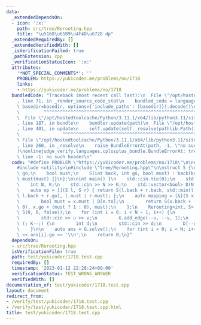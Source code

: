 ```yaml
---
data:
  _extendedDependsOn:
  - icon: ':x:'
    path: src/tree/Rerooting.hpp
    title: "\u5168\u65B9\u4F4D\u6728 dp"
  _extendedRequiredBy: []
  _extendedVerifiedWith: []
  _isVerificationFailed: true
  _pathExtension: cpp
  _verificationStatusIcon: ':x:'
  attributes:
    '*NOT_SPECIAL_COMMENTS*': ''
    PROBLEM: https://yukicoder.me/problems/no/1718
    links:
    - https://yukicoder.me/problems/no/1718
  bundledCode: "Traceback (most recent call last):\n  File \"/opt/hostedtoolcache/Python/3.11.1/x64/lib/python3.11/site-packages/onlinejudge_verify/documentation/build.py\"\
    , line 71, in _render_source_code_stat\n    bundled_code = language.bundle(stat.path,\
    \ basedir=basedir, options={'include_paths': [basedir]}).decode()\n          \
    \         ^^^^^^^^^^^^^^^^^^^^^^^^^^^^^^^^^^^^^^^^^^^^^^^^^^^^^^^^^^^^^^^^^^^^^^^^^^^^^^^^^\n\
    \  File \"/opt/hostedtoolcache/Python/3.11.1/x64/lib/python3.11/site-packages/onlinejudge_verify/languages/cplusplus.py\"\
    , line 187, in bundle\n    bundler.update(path)\n  File \"/opt/hostedtoolcache/Python/3.11.1/x64/lib/python3.11/site-packages/onlinejudge_verify/languages/cplusplus_bundle.py\"\
    , line 401, in update\n    self.update(self._resolve(pathlib.Path(included), included_from=path))\n\
    \                ^^^^^^^^^^^^^^^^^^^^^^^^^^^^^^^^^^^^^^^^^^^^^^^^^^^^^^^^^\n \
    \ File \"/opt/hostedtoolcache/Python/3.11.1/x64/lib/python3.11/site-packages/onlinejudge_verify/languages/cplusplus_bundle.py\"\
    , line 260, in _resolve\n    raise BundleErrorAt(path, -1, \"no such header\"\
    )\nonlinejudge_verify.languages.cplusplus_bundle.BundleErrorAt: tree/Rerooting.hpp:\
    \ line -1: no such header\n"
  code: "#define PROBLEM \"https://yukicoder.me/problems/no/1718\"\n\n#include <iostream>\n\
    #include <utility>\n#include \"tree/Rerooting.hpp\"\n\nstruct S {\n    int back,\
    \ go;\n    bool must;\n    S(int back, int go, bool must) : back(back), go(go),\
    \ must(must) {}\n};\n\nint main() {\n    std::cin.tie(0);\n    std::ios::sync_with_stdio(false);\n\
    \    int N, K;\n    std::cin >> N >> K;\n    std::vector<bool> D(N, false);\n\
    \    auto op = [](S l, S r) { return S(l.back + r.back, std::min(l.go + r.back,\
    \ l.back + r.go), l.must | r.must); };\n    auto mapping = [&](S x, auto e) {\n\
    \        bool must = x.must | D[e.to];\n        return S(x.back + (must ? 2 :\
    \ 0), x.go + (must ? 1 : 0), must);\n    };\n    Rerooting<int, S> G(N, op, mapping,\
    \ S(0, 0, false));\n    for (int i = 0; i < N - 1; i++) {\n        int u, v;\n\
    \        std::cin >> u >> v;\n        G.add_edge(--u, --v, 1);\n    }\n    for\
    \ (; K--;) {\n        int d;\n        std::cin >> d;\n        D[--d] = true;\n\
    \    }\n\n    auto ans = G.solve();\n    for (int i = 0; i < N; i++) std::cout\
    \ << ans[i].go << '\\n';\n    return 0;\n}"
  dependsOn:
  - src/tree/Rerooting.hpp
  isVerificationFile: true
  path: test/yukicoder/1718.test.cpp
  requiredBy: []
  timestamp: '2023-01-12 22:28:24+09:00'
  verificationStatus: TEST_WRONG_ANSWER
  verifiedWith: []
documentation_of: test/yukicoder/1718.test.cpp
layout: document
redirect_from:
- /verify/test/yukicoder/1718.test.cpp
- /verify/test/yukicoder/1718.test.cpp.html
title: test/yukicoder/1718.test.cpp
---
```

